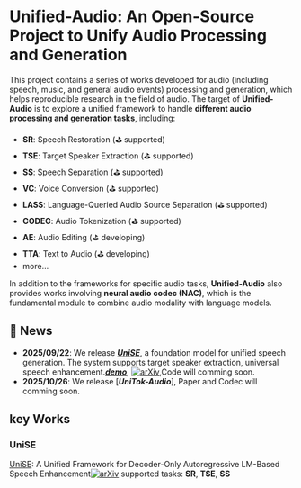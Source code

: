 # Unified-Audio: An Open-Source Project to Unify Audio Processing and Generation

This project contains a series of works developed for audio (including speech, music, and general audio events) processing and generation, which helps reproducible research in the field of audio. The target of **Unified-Audio** is to explore a unified framework to handle **different audio processing and generation tasks**, including:

- **SR**: Speech Restoration (⛳ supported)
- **TSE**: Target Speaker Extraction (⛳ supported)
- **SS**: Speech Separation (⛳ supported)
- **VC**: Voice Conversion (⛳ supported)
- **LASS**: Language-Queried Audio Source Separation (⛳ supported)
- **CODEC**: Audio Tokenization (⛳ supported)
- **AE**: Audio Editing (⛳ developing)
- **TTA**: Text to Audio (⛳ developing)
- more...

In addition to the frameworks for specific audio tasks, **Unified-Audio** also provides works involving **neural audio codec (NAC)**, which is the fundamental module to combine audio modality with language models.


## 🚀 News
- **2025/09/22**: We release [***UniSE***](https://github.com/hyyan2k/UniSE), a foundation model for unified speech generation. The system supports target speaker extraction, universal speech enhancement.[***demo***](https://hyyan2k.github.io/UniSE/), [![arXiv](https://img.shields.io/badge/arXiv-Paper-COLOR.svg)](https://arxiv.org/abs/2510.20441),Code will comming soon. 
- **2025/10/26**: We release [***UniTok-Audio***], Paper and Codec will comming soon.
## key Works
### UniSE
[UniSE](https://github.com/alibaba/unified-audio/tree/main/UniSE): A Unified Framework for Decoder-Only Autoregressive LM-Based Speech Enhancement[![arXiv](https://img.shields.io/badge/arXiv-Paper-COLOR.svg)](https://arxiv.org/abs/2510.20441) 
supported tasks: **SR**, **TSE**, **SS**
   